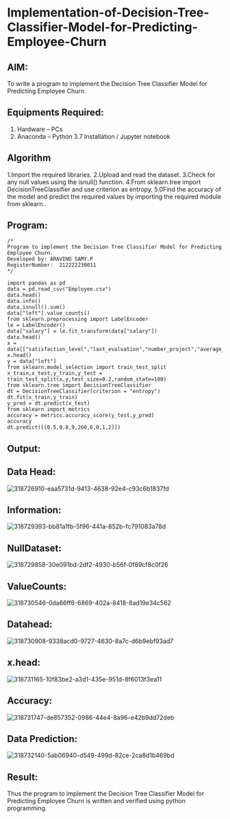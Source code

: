 # Implementation-of-Decision-Tree-Classifier-Model-for-Predicting-Employee-Churn

## AIM:
To write a program to implement the Decision Tree Classifier Model for Predicting Employee Churn.

## Equipments Required:
1. Hardware – PCs
2. Anaconda – Python 3.7 Installation / Jupyter notebook

## Algorithm
1.Import the required libraries.
2.Upload and read the dataset.
3.Check for any null values using the isnull() function.
4.From sklearn.tree import DecisionTreeClassifier and use criterion as entropy.
5.0Find the accuracy of the model and predict the required values by importing the required module from sklearn.. 

## Program:
```
/*
Program to implement the Decision Tree Classifier Model for Predicting Employee Churn.
Developed by: ARAVIND SAMY.P
RegisterNumber:  212222230011
*/
```
```
import pandas as pd
data = pd.read_csv("Employee.csv")
data.head()
data.info()
data.isnull().sum()
data["left"].value_counts()
from sklearn.preprocessing import LabelEncoder
le = LabelEncoder()
data["salary"] = le.fit_transform(data["salary"])
data.head()
x = data[["satisfaction_level","last_evaluation","number_project","average_montly_hours","time_spend_company","Work_accident","promotion_last_5years","salary"]]
x.head()
y = data["left"]
from sklearn.model_selection import train_test_split
x_train,x_test,y_train,y_test = train_test_split(x,y,test_size=0.2,random_state=100)
from sklearn.tree import DecisionTreeClassifier
dt = DecisionTreeClassifier(criterion = "entropy")
dt.fit(x_train,y_train)
y_pred = dt.predict(x_test)
from sklearn import metrics
accuracy = metrics.accuracy_score(y_test,y_pred)
accuracy
dt.predict([[0.5,0.8,9,260,6,0,1,2]])

```


## Output:
## Data Head:
![318726910-eaa5731d-9413-4638-92e4-c93c6b1837fd](https://github.com/Aravindsamy04/Implementation-of-Decision-Tree-Classifier-Model-for-Predicting-Employee-Churn/assets/113497037/479d932b-24f4-4c4a-8fa9-1d88e7646979)




## Information:
![318729393-bb81a1fb-5f96-441a-852b-fc791083a78d](https://github.com/Aravindsamy04/Implementation-of-Decision-Tree-Classifier-Model-for-Predicting-Employee-Churn/assets/113497037/2c565d65-ab93-44e2-8a22-444ba4017183)


## NullDataset:
![318729858-30e091bd-2df2-4930-b56f-0f69cf8c0f26](https://github.com/Aravindsamy04/Implementation-of-Decision-Tree-Classifier-Model-for-Predicting-Employee-Churn/assets/113497037/368af0de-81d0-413b-b133-e3b7e5e0efe8)


## ValueCounts:
![318730546-0da66ff6-6869-402a-8418-8ad19e34c562](https://github.com/Aravindsamy04/Implementation-of-Decision-Tree-Classifier-Model-for-Predicting-Employee-Churn/assets/113497037/6998ce4b-1cff-43e3-8cad-3f8e6aeb7713)



## Datahead:

![318730908-9338acd0-9727-4630-8a7c-d6b9ebf93ad7](https://github.com/Aravindsamy04/Implementation-of-Decision-Tree-Classifier-Model-for-Predicting-Employee-Churn/assets/113497037/d0fbe9f9-631c-4b4c-9000-1bd683e095be)


## x.head:
![318731165-10f83be2-a3d1-435e-951d-8f6013f3ea11](https://github.com/Aravindsamy04/Implementation-of-Decision-Tree-Classifier-Model-for-Predicting-Employee-Churn/assets/113497037/7a398791-e8c4-4d24-8f17-c8dea99c7712)


## Accuracy:
![318731747-de857352-0986-44e4-8a96-e42b9dd72deb](https://github.com/Aravindsamy04/Implementation-of-Decision-Tree-Classifier-Model-for-Predicting-Employee-Churn/assets/113497037/0f469dad-1c2c-40b2-bf6b-6bf8b800978a)


## Data Prediction:
![318732140-5ab06940-d549-499d-82ce-2ca8d1b469bd](https://github.com/Aravindsamy04/Implementation-of-Decision-Tree-Classifier-Model-for-Predicting-Employee-Churn/assets/113497037/a77b93ba-894b-4141-a13a-218676f57a60)













## Result:
Thus the program to implement the  Decision Tree Classifier Model for Predicting Employee Churn is written and verified using python programming.
